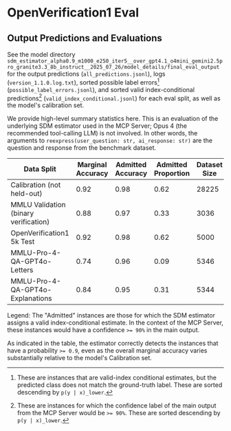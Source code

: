 # OpenVerification1 Eval

## Output Predictions and Evaluations

See the model directory `sdm_estimator_alpha0.9_m1000_e250_iter5__over_gpt4.1_o4mini_gemini2.5pro_granite3.3_8b_instruct__2025_07_26/model_details/final_eval_output` for the output predictions (`all_predictions.jsonl`), logs (`version_1.1.0.log.txt`), sorted possible label errors[^1] (`possible_label_errors.jsonl`), and sorted valid index-conditional predictions[^2] (`valid_index_conditional.jsonl`) for each eval split, as well as the model's calibration set.

We provide high-level summary statistics here. This is an evaluation of the underlying SDM estimator used in the MCP Server; Opus 4 (the recommended tool-calling LLM) is not involved. In other words, the arguments to `reexpress(user_question: str, ai_response: str)` are the question and response from the benchmark dataset.

| Data Split | Marginal Accuracy | Admitted Accuracy | Admitted Proportion | Dataset Size |
|------------|-------------------|-------------------|---------------------|-----------|
| Calibration (not held-out) | 0.92 | 0.98 | 0.62 | 28225 |
| MMLU Validation (binary verification) | 0.88 | 0.97 | 0.33 | 3036 |
| OpenVerification1 5k Test | 0.92 | 0.98 | 0.62 | 5000 |
| MMLU-Pro-4-QA-GPT4o-Letters | 0.74 | 0.96 | 0.09 | 5346 |
| MMLU-Pro-4-QA-GPT4o-Explanations | 0.84 | 0.95 | 0.31 | 5344 |

Legend: The "Admitted" instances are those for which the SDM estimator assigns a valid index-conditional estimate. In the context of the MCP Server, these instances would have a confidence `>= 90%` in the main output.

As indicated in the table, the estimator correctly detects the instances that have a probability `>= 0.9`, even as the overall marginal accuracy varies substantially relative to the model's Calibration set.

[^1]: These are instances that are valid-index conditional estimates, but the predicted class does not match the ground-truth label. These are sorted descending by `p(y | x)_lower`.
[^2]: These are instances for which the confidence label of the main output from the MCP Server would be `>= 90%`. These are sorted descending by `p(y | x)_lower`.


